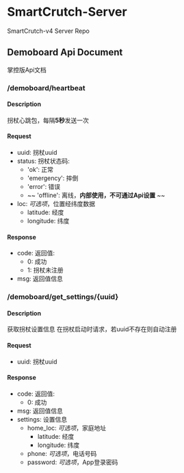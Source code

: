 # SmartCrutch-Server

SmartCrutch-v4 Server Repo

## Demoboard Api Document
掌控版Api文档

### /demoboard/heartbeat

#### Description
拐杖心跳包，每隔**5秒**发送一次

#### Request
- uuid: 拐杖uuid
- status: 拐杖状态码:
    - 'ok': 正常
    - 'emergency': 摔倒
    - 'error': 错误
    - ~~ 'offline': 离线，**内部使用，不可通过Api设置** ~~
- loc: *可选项*，位置经纬度数据
    - latitude: 经度
    - longitude: 纬度

#### Response
- code: 返回值:
    - 0: 成功
    - 1: 拐杖未注册
- msg: 返回值信息

### /demoboard/get_settings/{uuid}

#### Description
获取拐杖设置信息
在拐杖启动时请求，若uuid不存在则自动注册

#### Request
- uuid: 拐杖uuid

#### Response
- code: 返回值:
    - 0: 成功
- msg: 返回值信息
- settings: 设置信息
    - home_loc: *可选项*，家庭地址
        - latitude: 经度
        - longitude: 纬度
    - phone: *可选项*，电话号码
    - password: *可选项*，App登录密码